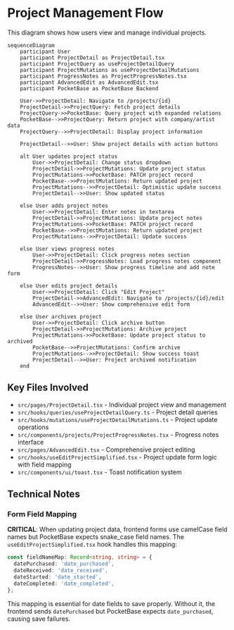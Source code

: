 # Project Management Flow

This diagram shows how users view and manage individual projects.

```mermaid
sequenceDiagram
    participant User
    participant ProjectDetail as ProjectDetail.tsx
    participant ProjectQuery as useProjectDetailQuery
    participant ProjectMutations as useProjectDetailMutations
    participant ProgressNotes as ProjectProgressNotes.tsx
    participant AdvancedEdit as AdvancedEdit.tsx
    participant PocketBase as PocketBase Backend

    User->>ProjectDetail: Navigate to /projects/{id}
    ProjectDetail->>ProjectQuery: Fetch project details
    ProjectQuery->>PocketBase: Query project with expanded relations
    PocketBase-->>ProjectQuery: Return project with company/artist data
    ProjectQuery-->>ProjectDetail: Display project information
    
    ProjectDetail-->>User: Show project details with action buttons
    
    alt User updates project status
        User->>ProjectDetail: Change status dropdown
        ProjectDetail->>ProjectMutations: Update project status
        ProjectMutations->>PocketBase: PATCH project record
        PocketBase-->>ProjectMutations: Return updated project
        ProjectMutations-->>ProjectDetail: Optimistic update success
        ProjectDetail-->>User: Show updated status
        
    else User adds project notes
        User->>ProjectDetail: Enter notes in textarea
        ProjectDetail->>ProjectMutations: Update project notes
        ProjectMutations->>PocketBase: PATCH project record
        PocketBase-->>ProjectMutations: Return updated project
        ProjectMutations-->>ProjectDetail: Update success
        
    else User views progress notes
        User->>ProjectDetail: Click progress notes section
        ProjectDetail->>ProgressNotes: Load progress notes component
        ProgressNotes-->>User: Show progress timeline and add note form
        
    else User edits project details
        User->>ProjectDetail: Click "Edit Project"
        ProjectDetail->>AdvancedEdit: Navigate to /projects/{id}/edit
        AdvancedEdit-->>User: Show comprehensive edit form
        
    else User archives project
        User->>ProjectDetail: Click archive button
        ProjectDetail->>ProjectMutations: Archive project
        ProjectMutations->>PocketBase: Update project status to archived
        PocketBase-->>ProjectMutations: Confirm archive
        ProjectMutations-->>ProjectDetail: Show success toast
        ProjectDetail-->>User: Project archived notification
    end
```

## Key Files Involved

- `src/pages/ProjectDetail.tsx` - Individual project view and management
- `src/hooks/queries/useProjectDetailQuery.ts` - Project detail queries
- `src/hooks/mutations/useProjectDetailMutations.ts` - Project update operations
- `src/components/projects/ProjectProgressNotes.tsx` - Progress notes interface
- `src/pages/AdvancedEdit.tsx` - Comprehensive project editing
- `src/hooks/useEditProjectSimplified.tsx` - Project update form logic with field mapping
- `src/components/ui/toast.tsx` - Toast notification system

## Technical Notes

### Form Field Mapping
**CRITICAL**: When updating project data, frontend forms use camelCase field names but PocketBase expects snake_case field names. The `useEditProjectSimplified.tsx` hook handles this mapping:

```typescript
const fieldNameMap: Record<string, string> = {
  datePurchased: 'date_purchased',
  dateReceived: 'date_received', 
  dateStarted: 'date_started',
  dateCompleted: 'date_completed',
};
```

This mapping is essential for date fields to save properly. Without it, the frontend sends `datePurchased` but PocketBase expects `date_purchased`, causing save failures.